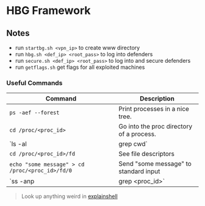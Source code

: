 # HBG Framework

## Notes
* run `startbg.sh <vpn_ip>` to create www directory
* run `hbg.sh <def_ip> <root_pass>` to log into defenders
* run `secure.sh <def_ip> <root_pass>` to log into and secure defenders
* run `getflags.sh` get flags for all exploited machines

### Useful Commands

| **Command** | **Description** |
|---|----|
| `ps -aef --forest` | Print processes in a nice tree. |
| `cd /proc/<proc_id>` | Go into the proc directory of a process. |
| `ls -al | grep cwd` | See where the shell actually is from the proc directory |
| `cd /proc/<proc_id>/fd` | See file descriptors |
| `echo "some message" > cd /proc/<proc_id>/fd/0` | Send "some message" to standard input |
| `ss -anp | grep <proc_id>` | List all sockets, numeric, by process; grep for the interesting process |

> Look up anything weird in [explainshell](https://explainshell.com/)
